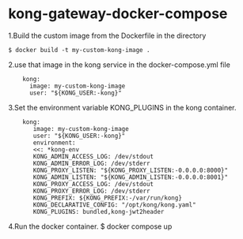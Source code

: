 # kong-gateway-docker-compose

1.Build the custom image from the Dockerfile in the directory

    $ docker build -t my-custom-kong-image .
    
2.use that image in the kong service in the docker-compose.yml file

        kong:
          image: my-custom-kong-image
          user: "${KONG_USER:-kong}"
          
3.Set the environment variable KONG_PLUGINS in the kong container.


        kong:
           image: my-custom-kong-image
           user: "${KONG_USER:-kong}"
           environment:
           <<: *kong-env
           KONG_ADMIN_ACCESS_LOG: /dev/stdout
           KONG_ADMIN_ERROR_LOG: /dev/stderr
           KONG_PROXY_LISTEN: "${KONG_PROXY_LISTEN:-0.0.0.0:8000}"
           KONG_ADMIN_LISTEN: "${KONG_ADMIN_LISTEN:-0.0.0.0:8001}"
           KONG_PROXY_ACCESS_LOG: /dev/stdout
           KONG_PROXY_ERROR_LOG: /dev/stderr
           KONG_PREFIX: ${KONG_PREFIX:-/var/run/kong}
           KONG_DECLARATIVE_CONFIG: "/opt/kong/kong.yaml"
           KONG_PLUGINS: bundled,kong-jwt2header
 4.Run the docker container.
       $ docker compose up
     
     
   
   
